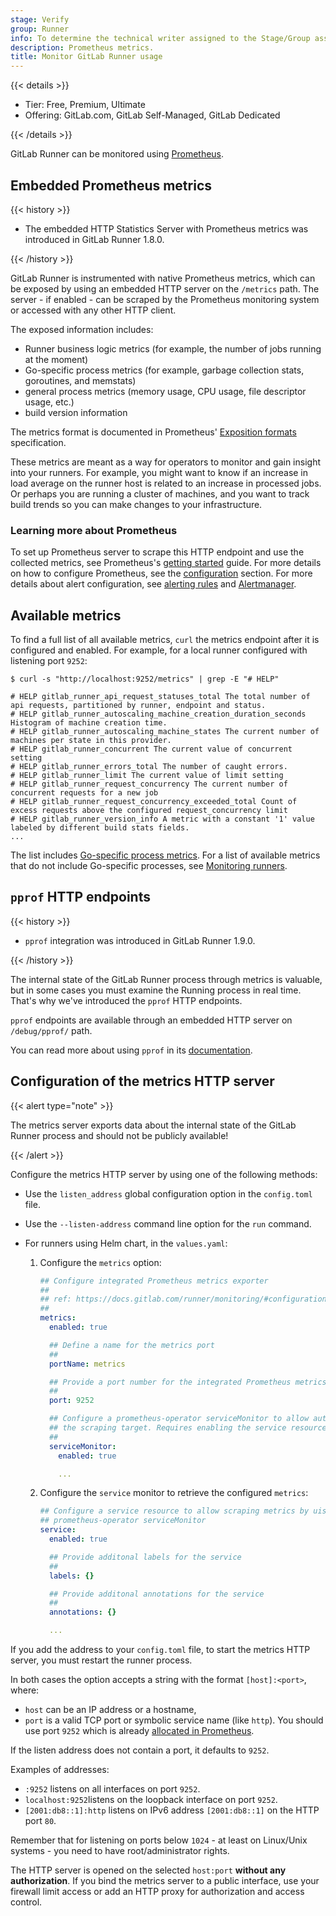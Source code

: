 ```yaml
---
stage: Verify
group: Runner
info: To determine the technical writer assigned to the Stage/Group associated with this page, see https://handbook.gitlab.com/handbook/product/ux/technical-writing/#assignments
description: Prometheus metrics.
title: Monitor GitLab Runner usage
---
```


{{< details >}}

- Tier: Free, Premium, Ultimate
- Offering: GitLab.com, GitLab Self-Managed, GitLab Dedicated

{{< /details >}}

GitLab Runner can be monitored using [Prometheus](https://prometheus.io).

## Embedded Prometheus metrics

{{< history >}}

- The embedded HTTP Statistics Server with Prometheus metrics was introduced in GitLab Runner 1.8.0.

{{< /history >}}

GitLab Runner is instrumented with native Prometheus
metrics, which can be exposed by using an embedded HTTP server on the `/metrics`
path. The server - if enabled - can be scraped by the Prometheus monitoring
system or accessed with any other HTTP client.

The exposed information includes:

- Runner business logic metrics (for example, the number of jobs running at the moment)
- Go-specific process metrics (for example, garbage collection stats, goroutines, and memstats)
- general process metrics (memory usage, CPU usage, file descriptor usage, etc.)
- build version information

The metrics format is documented in Prometheus'
[Exposition formats](https://prometheus.io/docs/instrumenting/exposition_formats/)
specification.

These metrics are meant as a way for operators to monitor and gain insight into
your runners. For example, you might want to know if an increase in load average
on the runner host is related to an increase in processed jobs. Or perhaps
you are running a cluster of machines, and you want to
track build trends so you can make changes to your infrastructure.

### Learning more about Prometheus

To set up Prometheus server to scrape this HTTP endpoint and
use the collected metrics, see Prometheus's
[getting started](https://prometheus.io/docs/prometheus/latest/getting_started/) guide.
For more details on how to configure Prometheus, see
the [configuration](https://prometheus.io/docs/prometheus/latest/configuration/configuration/)
section. For more details about alert configuration, see
[alerting rules](https://prometheus.io/docs/prometheus/latest/configuration/alerting_rules/) and [Alertmanager](https://prometheus.io/docs/alerting/latest/alertmanager/).

## Available metrics

To find a full list of all available metrics, `curl` the metrics endpoint after it is configured and enabled. For example, for a local runner configured with listening port `9252`:

```shell
$ curl -s "http://localhost:9252/metrics" | grep -E "# HELP"

# HELP gitlab_runner_api_request_statuses_total The total number of api requests, partitioned by runner, endpoint and status.
# HELP gitlab_runner_autoscaling_machine_creation_duration_seconds Histogram of machine creation time.
# HELP gitlab_runner_autoscaling_machine_states The current number of machines per state in this provider.
# HELP gitlab_runner_concurrent The current value of concurrent setting
# HELP gitlab_runner_errors_total The number of caught errors.
# HELP gitlab_runner_limit The current value of limit setting
# HELP gitlab_runner_request_concurrency The current number of concurrent requests for a new job
# HELP gitlab_runner_request_concurrency_exceeded_total Count of excess requests above the configured request_concurrency limit
# HELP gitlab_runner_version_info A metric with a constant '1' value labeled by different build stats fields.
...
```

The list includes [Go-specific process metrics](https://github.com/prometheus/client_golang/blob/v1.19.0/prometheus/go_collector.go).
For a list of available metrics that do not include Go-specific processes, see [Monitoring runners](../fleet_scaling/_index.md#monitoring-runners).

## `pprof` HTTP endpoints

{{< history >}}

- `pprof` integration was introduced in GitLab Runner 1.9.0.

{{< /history >}}

The internal state of the GitLab Runner process through metrics is valuable,
but in some cases you must examine the Running process in real time.
That's why we've introduced the `pprof` HTTP endpoints.

`pprof` endpoints are available through an embedded HTTP server on `/debug/pprof/`
path.

You can read more about using `pprof` in its [documentation](https://pkg.go.dev/net/http/pprof).

## Configuration of the metrics HTTP server

{{< alert type="note" >}}

The metrics server exports data about the internal state of the
GitLab Runner process and should not be publicly available!

{{< /alert >}}

Configure the metrics HTTP server by using one of the following methods:

- Use the `listen_address` global configuration option in the `config.toml` file.
- Use the `--listen-address` command line option for the `run` command.
- For runners using Helm chart, in the `values.yaml`:

  1. Configure the `metrics` option:

     ```yaml
     ## Configure integrated Prometheus metrics exporter
     ##
     ## ref: https://docs.gitlab.com/runner/monitoring/#configuration-of-the-metrics-http-server
     ##
     metrics:
       enabled: true

       ## Define a name for the metrics port
       ##
       portName: metrics

       ## Provide a port number for the integrated Prometheus metrics exporter
       ##
       port: 9252

       ## Configure a prometheus-operator serviceMonitor to allow autodetection of
       ## the scraping target. Requires enabling the service resource below.
       ##
       serviceMonitor:
         enabled: true

         ...
     ```

  1. Configure the `service` monitor to retrieve the configured `metrics`:

     ```yaml
     ## Configure a service resource to allow scraping metrics by uisng
     ## prometheus-operator serviceMonitor
     service:
       enabled: true

       ## Provide additonal labels for the service
       ##
       labels: {}

       ## Provide additonal annotations for the service
       ##
       annotations: {}

       ...
     ```

If you add the address to your `config.toml` file, to start the metrics HTTP server,
you must restart the runner process.

In both cases the option accepts a string with the format `[host]:<port>`,
where:

- `host` can be an IP address or a hostname,
- `port` is a valid TCP port or symbolic service name (like `http`). You should use port `9252` which is already [allocated in Prometheus](https://github.com/prometheus/prometheus/wiki/Default-port-allocations).

If the listen address does not contain a port, it defaults to `9252`.

Examples of addresses:

- `:9252` listens on all interfaces on port `9252`.
- `localhost:9252`listens on the loopback interface on port `9252`.
- `[2001:db8::1]:http` listens on IPv6 address `[2001:db8::1]` on the HTTP port `80`.

Remember that for listening on ports below `1024` - at least on Linux/Unix
systems - you need to have root/administrator rights.

The HTTP server is opened on the selected `host:port`
**without any authorization**. If you bind the metrics
server to a public interface, use your firewall limit access
or add an HTTP proxy for authorization and access control.
